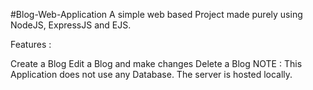 #Blog-Web-Application
A simple web based Project made purely using NodeJS, ExpressJS and EJS.

Features :

Create a Blog
Edit a Blog and make changes
Delete a Blog
NOTE : This Application does not use any Database. The server is hosted locally.
